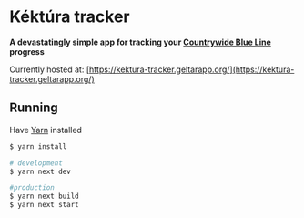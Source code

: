 # Kéktúra tracker

**A devastatingly simple app for tracking your [Countrywide Blue Line](https://www.kektura.hu/) progress**

Currently hosted at: [https://kektura-tracker.geltarapp.org/](https://kektura-tracker.geltarapp.org/)

## Running

Have [Yarn](https://yarnpkg.com/) installed

```bash
$ yarn install

# development
$ yarn next dev

#production
$ yarn next build
$ yarn next start

